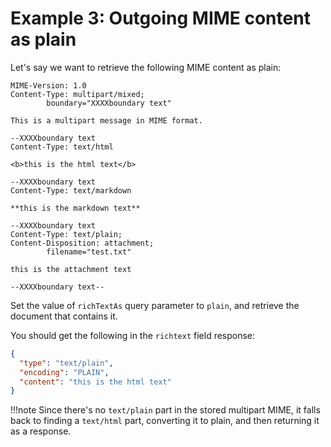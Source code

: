 # Example 3: Outgoing MIME content as plain

Let's say we want to retrieve the following MIME content as plain:

```text
MIME-Version: 1.0
Content-Type: multipart/mixed;
        boundary="XXXXboundary text"

This is a multipart message in MIME format.

--XXXXboundary text
Content-Type: text/html

<b>this is the html text</b>

--XXXXboundary text
Content-Type: text/markdown

**this is the markdown text**

--XXXXboundary text
Content-Type: text/plain;
Content-Disposition: attachment;
        filename="test.txt"

this is the attachment text

--XXXXboundary text--
```

Set the value of `richTextAs` query parameter to `plain`, and retrieve the document that contains it.

You should get the following in the `richtext` field response:

```json
{
  "type": "text/plain",
  "encoding": "PLAIN",
  "content": "this is the html text"
}
```

!!!note
    Since there's no `text/plain` part in the stored multipart MIME, it falls back to finding a `text/html` part, converting it to plain, and then returning it as a response.
